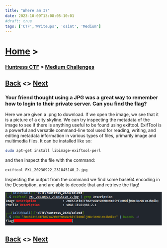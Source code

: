 ```yaml
---
title: "Where am I?"
date: 2023-10-09T13:08:05-10:01
#draft: true
tags: ['CTF','Writeups', 'osint', 'Medium']
---
```

 
# [Home](https://jjolley91.github.io/blog/) >

###  [Huntress CTF](https://jjolley91.github.io/blog/huntress_ctf_2023) >  [Medium Challenges](https://jjolley91.github.io/blog/huntress_ctf_2023/2.medium/)

## [Back](https://jjolley91.github.io/blog/huntress_ctf_2023/2.medium/backdoored_splunk)  <> [Next](https://jjolley91.github.io/blog/huntress_ctf_2023/2.medium/operation_not_found) 

### Your friend thought using a JPG was a great way to remember how to login to their private server. Can you find the flag?

Here we are given a .png to download.
If we open the image, we see that it is a picture of a city skyline. We can try inspecting the metadata of the image to see if there is anything useful to be found using exiftool. ExifTool is a powerful and versatile command-line tool used for reading, writing, and editing metadata information in various types of files, primarily image and multimedia files. It can be installed like so:
```bash
sudo apt-get install libimage-exiftool-perl
```
and then inspect the file with the command:
```bash
exiftool PXL_20230922_231845140_2.jpg
```
Inspecting the output from the command we find some base64 encoding in the Description, and are able to decode that and retrieve the flag!

![where_am_i](https://github.com/jjolley91/blog/blob/main/static/Huntress_CTF_2023/where_am_i.png?raw=true)

## [Back](https://jjolley91.github.io/blog/huntress_ctf_2023/2.medium/backdoored_splunk)  <> [Next](https://jjolley91.github.io/blog/huntress_ctf_2023/2.medium/operation_not_found) 

